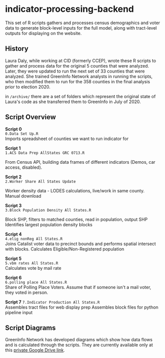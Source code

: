 # indicator-processing-backend
This set of R scripts gathers and processes census demographics and voter data to generate block-level inputs for the full model, along with tract-level outputs for displaying on the website.

## History
Laura Daly, while working at CID (formerly CCEP), wrote these R scripts to gather and process data for the original 5 counties that were analyzed. Later, they were updated to run the next set of 33 counties that were analyzed. She trained GreenInfo Network analysts in running the scripts, who then modified them to run for the 358 counties in the final analysis prior to election 2020.

in `/archive/` there are a set of folders which represent the original state of Laura's code as she transferred them to GreenInfo in July of 2020.

## Script Overview

**Script 0**  
`0.Data Set Up.R`  
Imports spreadsheet of counties we want to run indicator for


**Script 1**  
`1.ACS Data Prep AllStates GRC 0713.R`  

From Census API, building data frames of different indicators (Demos, car access, disabled).

**Script 2**  
`2.Worker Share All States Update`  

Worker density data - LODES calculations, live/work in same county. Manual download


**Script 3**  
`3.Block Population Density All States.R`  

Block SHP, filters to matched counties, read in population, output SHP
Identifies largest population density blocks


**Script 4**  
`4.elig nonReg All States.R`  
Joins Catalist voter data to precinct bounds and performs spatial intersect with blocks. Calculates Eligible/Non-Registered population


**Script 5**  
`5.vbm rates All States.R`  
Calculates vote by mail rate


**Script 6**  
`6.polling place All States.R`  
Share of Polling Place Voters. Assume that if someone isn't a mail voter, they voted in person.


**Script 7**
`7.Indicator Production All States.R`  
Assembles tract files for web display prep
Assembles block files for python pipeline input

## Script Diagrams
GreenInfo Network has developed diagrams which show how data flows and is calculated through the scripts. They are currently available only at this [private Google Drive link](https://drive.google.com/drive/folders/1xtRIxjWLgepcMO1arBe9eG-DL1O899qa).
